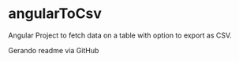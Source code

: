 # angularToCsv
Angular Project to fetch data on a table with option to export as CSV.

Gerando readme via GitHub
